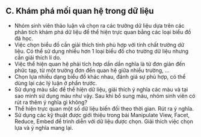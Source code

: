 ## C. Khám phá mối quan hệ trong dữ liệu
- Nhóm sinh viên thảo luận và chọn ra các trường dữ liệu dựa trên các phân tích khám phá dữ liệu để thể hiện trực quan bằng các loại biểu đồ đã học.
- Việc chọn biểu đồ cần giải thích tính phù hợp với tính chất trường dữ liệu. Có thể sử dụng nhiều hơn 1 loại biểu đồ cho trường dữ liệu nhưng cần giải thích lí do.
- Việc thể hiện quan hệ phải tích hơp dần dần nghĩa là từ đơn giản đến phức tạp, từ một trường đơn đến quan hệ giữa nhiều trường, ...
- Chọn lựa nhiều dạng biểu đồ khác nhau, đánh giá sự phù hợp, có thể dùng lại các lý luận ở phần trước.
- Sử dụng màu sắc để thể hiện dữ liệu, giải thích ý nghĩa các màu và tại sao mình sử dụng màu như vậy. Sau khi bổ sung màu, nhóm sinh viên có rút ra thêm ý nghĩa gì không?
- Thể hiện trực quan một số dữ liệu biến đối theo thời gian. Rút ra ý nghĩa.
- Sử dụng các kỹ thuật được giới thiệu trong bài Manipulate View, Facet, Reduce, Embed để trình diễn với dữ liệu được chọn. Giải thích việc chọn lựa và ý nghĩa mang lại.
